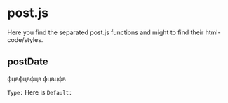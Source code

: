 # post.js
Here you find the separated post.js functions and might to find their html-code/styles.



<h2>postDate</h2>
фцвфцвфцв
фцвцфв

<code>Type:</code> Here is <code>Default:</code>
